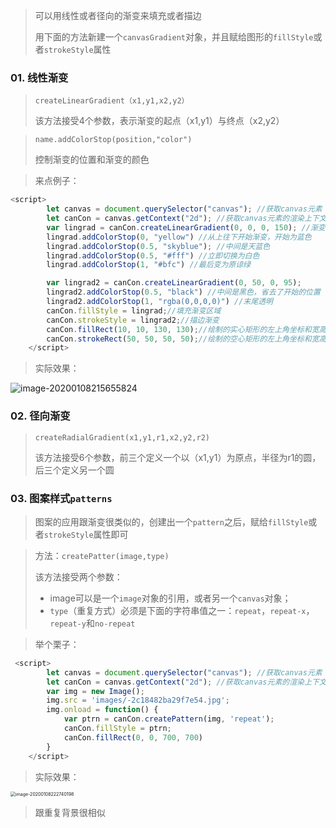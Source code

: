 > 可以用线性或者径向的渐变来填充或者描边
>
> 用下面的方法新建一个`canvasGradient`对象，并且赋给图形的`fillStyle`或者`strokeStyle`属性

### 01. 线性渐变

> `createLinearGradient（x1,y1,x2,y2）`
>
> 该方法接受4个参数，表示渐变的起点（x1,y1）与终点（x2,y2）

> `name.addColorStop(position,"color")`
>
> 控制渐变的位置和渐变的颜色

> 来点例子：

```js
<script>
        let canvas = document.querySelector("canvas"); //获取canvas元素
        let canCon = canvas.getContext("2d"); //获取canvas元素的渲染上下文
        var lingrad = canCon.createLinearGradient(0, 0, 0, 150); //渐变色的尺寸数据
        lingrad.addColorStop(0, "yellow") //从上往下开始渐变，开始为蓝色
        lingrad.addColorStop(0.5, "skyblue"); //中间是天蓝色
        lingrad.addColorStop(0.5, "#fff") //立即切换为白色
        lingrad.addColorStop(1, "#bfc") //最后变为原谅绿

        var lingrad2 = canCon.createLinearGradient(0, 50, 0, 95);
        lingrad2.addColorStop(0.5, "black") //中间是黑色，省去了开始的位置
        lingrad2.addColorStop(1, "rgba(0,0,0,0)") //末尾透明
        canCon.fillStyle = lingrad;//填充渐变区域
        canCon.strokeStyle = lingrad2;//描边渐变
        canCon.fillRect(10, 10, 130, 130);//绘制的实心矩形的左上角坐标和宽高
        canCon.strokeRect(50, 50, 50, 50);//绘制的空心矩形的左上角坐标和宽高
    </script>
```

> 实际效果：

![image-20200108215655824](C:\Users\王雨波\AppData\Roaming\Typora\typora-user-images\image-20200108215655824.png)

### 02. 径向渐变

> `createRadialGradient(x1,y1,r1,x2,y2,r2)`
>
> 该方法接受6个参数，前三个定义一个以（x1,y1）为原点，半径为r1的圆，后三个定义另一个圆





### 03. 图案样式`patterns`

> 图案的应用跟渐变很类似的，创建出一个`pattern`之后，赋给`fillStyle`或者`strokeStyle`属性即可

> 方法：`createPatter(image,type)`
>
> 该方法接受两个参数：
>
> - image可以是一个`image`对象的引用，或者另一个`canvas`对象；
> - `type`（重复方式）必须是下面的字符串值之一：`repeat`，`repeat-x`，`repeat-y`和`no-repeat`

> 举个栗子：

```js
 <script>
        let canvas = document.querySelector("canvas"); //获取canvas元素
        let canCon = canvas.getContext("2d"); //获取canvas元素的渲染上下文
        var img = new Image();
        img.src = 'images/-2c18482ba29f7e54.jpg';
        img.onload = function() {
            var ptrn = canCon.createPattern(img, 'repeat');
            canCon.fillStyle = ptrn;
            canCon.fillRect(0, 0, 700, 700)
        }
    </script>
```

> 实际效果：

<img src="C:\Users\王雨波\AppData\Roaming\Typora\typora-user-images\image-20200108222740198.png" alt="image-20200108222740198" style="zoom:50%;" />

> 跟重复背景很相似

